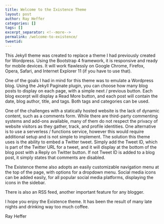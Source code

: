 ```yaml
---
title: Welcome to the Σxistence Theme
layout: post
author: Ray Heffer
categories: []
tags: []
excerpt_separator: <!--more-->
permalink: /welcome-to-existence/
tweetid: 
---
```


This Jekyll theme was created to replace a theme I had previously created for Wordpress. Using the Bootstrap 4 framework, it is responsive and ready for mobile devices. It will work flawlessly on Google Chrome, Firefox, Opera, Safari, and Internet Explorer 11 (if you have to use that).

One of the goals I had in mind for this theme was to emulate a Wordpress blog. Using the Jekyll Paginate plugin, you can choose how many blog posts to display on each page, with a simple next / previous button. Each blog excerpt will display a Read More button, and each post will contain the date, blog author, title, and tags. Both tags and categories can be used.

One of the challenges with a statically hosted website is the lack of dynamic content, such as a comments form. While there are third-party commenting systems and add-ons available, many of them do not respect the privacy of website visitors as they gather, track, and profile identities. One alternative is to use a serverless / functions service, however this would require additional setup and is not simple to implement. The solution this theme uses is the ability to embed a Twitter tweet. Simply add the Tweet ID, which is part of the Twitter URL for a tweet, and it will display at the bottom of the blog post with a Reply on Twitter button. If not Tweet ID is added to a blog post, it simply states that comments are disabled.

The Existence theme also adopts an easily customizable navigation menu at the top of the page, with options for a dropdown menu. Social media icons can be added easily, for all popular social media platforms, displaying the icons in the sidebar.

There is also an RSS feed, another important feature for any blogger.

I hope you enjoy the Existence theme. It has been the result of many late nights and drinking way too much coffee. 

Ray Heffer